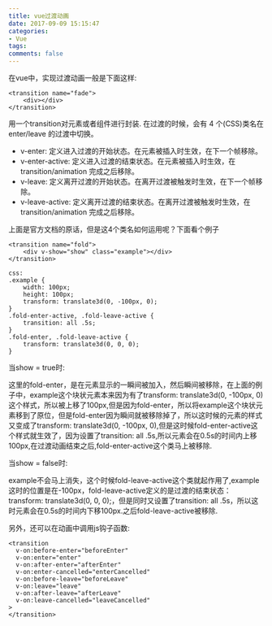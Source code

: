 ```yaml
---
title: vue过渡动画
date: 2017-09-09 15:15:47
categories:
- Vue
tags:
comments: false
---
```


在vue中，实现过渡动画一般是下面这样:

```
<transition name="fade">
    <div></div>
</transition>
```

用一个transition对元素或者组件进行封装.
在过渡的时候，会有 4 个(CSS)类名在 enter/leave 的过渡中切换。

- v-enter: 定义进入过渡的开始状态。在元素被插入时生效，在下一个帧移除。
- v-enter-active: 定义进入过渡的结束状态。在元素被插入时生效，在 transition/animation 完成之后移除。
- v-leave: 定义离开过渡的开始状态。在离开过渡被触发时生效，在下一个帧移除。
- v-leave-active: 定义离开过渡的结束状态。在离开过渡被触发时生效，在 transition/animation 完成之后移除。

上面是官方文档的原话，但是这4个类名如何运用呢？下面看个例子


```
<transition name="fold">
    <div v-show="show" class="example"></div>
</transition>

css:
.example {
    width: 100px;
    height: 100px;
    transform: translate3d(0, -100px, 0);
}
.fold-enter-active, .fold-leave-active {
    transition: all .5s;
}
.fold-enter, .fold-leave-active {
    transform: translate3d(0, 0, 0);
}
```

当show = true时:

这里的fold-enter，是在元素显示的一瞬间被加入，然后瞬间被移除，在上面的例子中，example这个块状元素本来因为有了transform: translate3d(0, -100px, 0)这个样式，所以被上移了100px,但是因为fold-enter，所以将example这个块状元素移到了原位，但是fold-enter因为瞬间就被移除掉了，所以这时候的元素的样式又变成了transform: translate3d(0, -100px, 0),但是这时候fold-enter-active这个样式就生效了，因为设置了transition: all .5s,所以元素会在0.5s的时间内上移100px,在过渡动画结束之后,fold-enter-active这个类马上被移除.

当show = false时:

example不会马上消失，这个时候fold-leave-active这个类就起作用了,example这时的位置是在-100px，fold-leave-active定义的是过渡的结束状态：transform: translate3d(0, 0, 0);，但是同时又设置了transition: all .5s，所以这时元素会在0.5s的时间内下移100px.之后fold-leave-active被移除.

另外，还可以在动画中调用js钩子函数:


```
<transition
  v-on:before-enter="beforeEnter"
  v-on:enter="enter"
  v-on:after-enter="afterEnter"
  v-on:enter-cancelled="enterCancelled"
  v-on:before-leave="beforeLeave"
  v-on:leave="leave"
  v-on:after-leave="afterLeave"
  v-on:leave-cancelled="leaveCancelled"
>
</transition>
```

